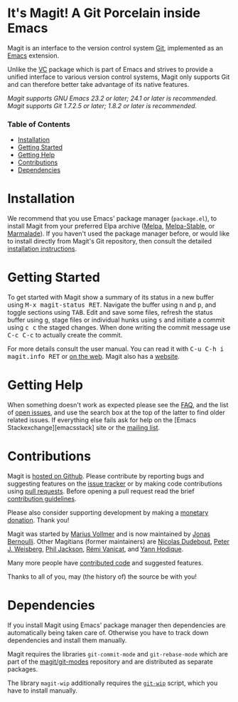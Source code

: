 It's Magit!  A Git Porcelain inside Emacs
=========================================

Magit is an interface to the version control system [Git][git],
implemented as an [Emacs][emacs] extension.

Unlike the [VC][vc] package which is part of Emacs and strives to
provide a unified interface to various version control systems, Magit
only supports Git and can therefore better take advantage of its
native features.

*Magit supports GNU Emacs 23.2 or later; 24.1 or later is recommended.*
*Magit supports Git 1.7.2.5 or later; 1.8.2 or later is recommended.*

### Table of Contents

* [Installation](#installation)
* [Getting Started](#getting-started)
* [Getting Help](#getting-help)
* [Contributions](#contributions)
* [Dependencies](#dependencies)

Installation
============

We recommend that you use Emacs' package manager (`package.el`),
to install Magit from your preferred Elpa archive ([Melpa][melpa],
[Melpa-Stable][melpa-stable], or [Marmalade][marmalade]).  If you
haven't used the package manager before, or would like to install
directly from Magit's Git repository, then consult the detailed
[installation instructions][install].

Getting Started
===============

To get started with Magit show a summary of its status in a
new buffer using <kbd>M-x magit-status RET</kbd>.  Navigate the
buffer using <kbd>n</kbd> and <kbd>p</kbd>, and toggle sections using
<kbd>TAB</kbd>.  Edit and save some files, refresh the status buffer
using <kbd>g</kbd>, stage files or individual hunks using <kbd>s</kbd>
and initiate a commit using <kbd>c c</kbd> the staged changes.  When
done writing the commit message use <kbd>C-c C-c</kbd> to actually
create the commit.

For more details consult the user manual.  You can read it with
<kbd>C-u C-h i magit.info RET</kbd> or [on the web][manual].  Magit
also has a [website][website].

Getting Help
============

When something doesn't work as expected please see the [FAQ][faq], and
the list of [open issues][issues], and use the search box at the top
of the latter to find older related issues.  If everything else fails
ask for help on the [Emacs Stackexchange][emacsstack] site or the
[mailing list][group].

Contributions
=============

Magit is [hosted on Github][development].  Please contribute by
reporting bugs and suggesting features on the [issue tracker][issues]
or by making code contributions using [pull requests][pulls].  Before
opening a pull request read the brief
[contribution guidelines][contributing].

Please also consider supporting development by making a
[monetary donation][donations].  Thank you!

Magit was started by [Marius Vollmer][marius] and is now maintained
by [Jonas Bernoulli][jonas].  Other Magitians (former maintainers)
are [Nicolas Dudebout][nicolas], [Peter J. Weisberg][peter],
[Phil Jackson][phil], [Rémi Vanicat][remi], and [Yann Hodique][yann].

Many more people have [contributed code][stats-authors] and suggested
features.

Thanks to all of you, may (the history of) the source be with you!

Dependencies
============

If you install Magit using Emacs' package manager then dependencies
are automatically being taken care of.  Otherwise you have to track
down dependencies and install them manually.

Magit requires the libraries `git-commit-mode` and `git-rebase-mode`
which are part of the [magit/git-modes][git-modes] repository and are
distributed as separate packages.

The library `magit-wip` additionally requires the [`git-wip`][git-wip]
script, which you have to install manually.


[contributing]: https://github.com/magit/magit/blob/master/CONTRIBUTING.md
[development]: http://github.com/magit/magit
[donations]: http://magit.vc/donations.html
[faq]: https://github.com/magit/magit/wiki/FAQ
[group]: https://groups.google.com/forum/?fromgroups#!forum/magit
[install]: https://github.com/magit/magit/wiki/Installation
[issues]: https://github.com/magit/magit/issues
[manual]: http://magit.vc/master
[pulls]: https://github.com/magit/magit/pulls
[stats-authors]: http://magit.vc/stats/authors.html
[website]: http://magit.vc

[jonas]: http://emacsair.me
[marius]: https://github.com/mvollmer
[nicolas]: http://dudebout.com
[peter]: https://github.com/pjweisberg
[phil]: https://github.com/philjackson
[remi]: https://github.com/vanicat
[yann]: http://www.hodique.info

[emacs]: http://www.gnu.org/software/emacs
[git-wip]: https://github.com/bartman/git-wip
[git]: http://git-scm.com
[git-modes]: https://github.com/magit/git-modes
[marmalade]: http://marmalade-repo.org
[melpa]: http://melpa.org
[melpa-stable]: http://stable.melpa.org
[vc]: http://www.gnu.org/software/emacs/manual/html_node/emacs/Version-Control.html
